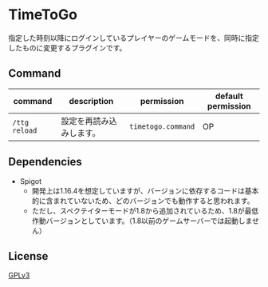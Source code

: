 # TimeToGo

指定した時刻以降にログインしているプレイヤーのゲームモードを、同時に指定したものに変更するプラグインです。

## Command

| command       | description  | permission         | default permission |
|---------------|--------------|--------------------|--------------------|
| `/ttg reload` | 設定を再読み込みします。 | `timetogo.command` | OP                 |

## Dependencies

* Spigot
  * 開発上は1.16.4を想定していますが、バージョンに依存するコードは基本的に含まれていないため、どのバージョンでも動作すると思われます。
  * ただし、スペクテイターモードが1.8から追加されているため、1.8が最低作動バージョンとしています。（1.8以前のゲームサーバーでは起動しません）

## License

[GPLv3](./LICENSE)
